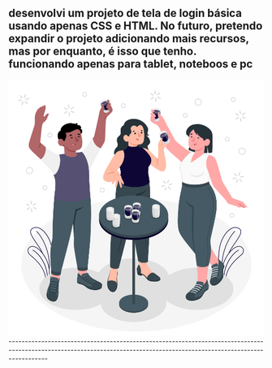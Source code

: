 desenvolvi um projeto de tela de login básica usando apenas CSS e HTML. No futuro, pretendo expandir o projeto adicionando mais recursos, mas por enquanto, é isso que tenho.
funcionando apenas para tablet, noteboos e pc
----------------------------------------------------------------------------------------------------------------------------------------------------------------------------
<img class="img-login" src="/assets/gif/bebida.svg" alt="drink">
<br>
------------------------------------------------------------------------------------------------------------------------------------------------------------------------
